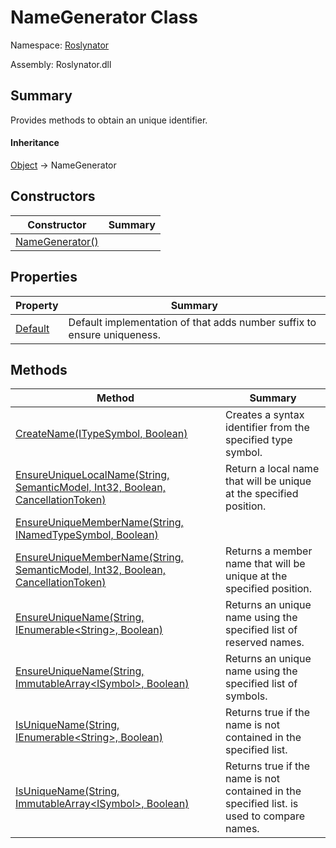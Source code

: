 # NameGenerator Class

Namespace: [Roslynator](../README.md)

Assembly: Roslynator\.dll

## Summary

Provides methods to obtain an unique identifier\.

#### Inheritance

[Object](https://docs.microsoft.com/en-us/dotnet/api/system.object) &#x2192; NameGenerator

## Constructors

| Constructor| Summary|
| --- | --- |
| [NameGenerator()](-ctor/README.md) | |

## Properties

| Property| Summary|
| --- | --- |
| [Default](Default/README.md) | Default implementation of  that adds number suffix to ensure uniqueness\. |

## Methods

| Method| Summary|
| --- | --- |
| [CreateName(ITypeSymbol, Boolean)](CreateName/README.md) | Creates a syntax identifier from the specified type symbol\. |
| [EnsureUniqueLocalName(String, SemanticModel, Int32, Boolean, CancellationToken)](EnsureUniqueLocalName/README.md) | Return a local name that will be unique at the specified position\. |
| [EnsureUniqueMemberName(String, INamedTypeSymbol, Boolean)](EnsureUniqueMemberName/README.md) | |
| [EnsureUniqueMemberName(String, SemanticModel, Int32, Boolean, CancellationToken)](EnsureUniqueMemberName/README.md) | Returns a member name that will be unique at the specified position\. |
| [EnsureUniqueName(String, IEnumerable\<String>, Boolean)](EnsureUniqueName/README.md) | Returns an unique name using the specified list of reserved names\. |
| [EnsureUniqueName(String, ImmutableArray\<ISymbol>, Boolean)](EnsureUniqueName/README.md) | Returns an unique name using the specified list of symbols\. |
| [IsUniqueName(String, IEnumerable\<String>, Boolean)](IsUniqueName/README.md) | Returns true if the name is not contained in the specified list\. |
| [IsUniqueName(String, ImmutableArray\<ISymbol>, Boolean)](IsUniqueName/README.md) | Returns true if the name is not contained in the specified list\.  is used to compare names\. |

